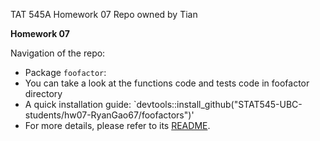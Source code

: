 TAT 545A Homework 07 Repo owned by Tian

**Homework 07** 

Navigation of the repo:
* Package `foofactor`:
* You can take a look at the functions code and tests code in foofactor directory
* A quick installation guide: `devtools::install_github("STAT545-UBC-students/hw07-RyanGao67/foofactors")'
* For more details, please refer to its [README](./foofactors/README.md).
